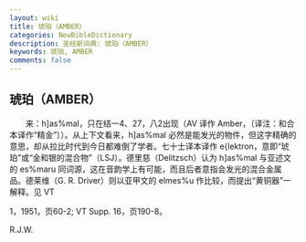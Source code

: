 ```yaml
---
layout: wiki
title: 琥珀（AMBER）
categories: NewBibleDictionary
description: 圣经新词典: 琥珀（AMBER）
keywords: 琥珀, AMBER
comments: false
---
```


## 琥珀（AMBER）

　　来：h]as%mal，只在结一4、27，八2出现（AV 译作 Amber，〔译注：和合本译作“精金”〕）。从上下文看来，h]as%mal 必然是能发光的物件，但这字精确的意思，却从拉比时代到今日都难倒了学者。七十士译本译作 e{lektron，意即“琥珀”或“金和银的混合物”（LSJ）。德里慈（Delitzsch）认为 h]as%mal 与亚述文的 es%maru 同词源，这在音韵学上有可能，而且后者意指会发光的混合金属品。德莱维（G. R. Driver）则以亚甲文的 elmes%u 作比较，而提出“黄铜器”一解释。见 VT

1，1951，页60-2; VT Supp. 16，页190-8。

R.J.W.







